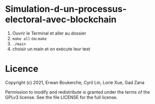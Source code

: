 # Simulation-d-un-processus-electoral-avec-blockchain

1. Ouvrir le Terminal et aller au dossier 
2. `make all` ou `make`
3. `./main`
4. choisir un main et on exécute leur test


# Licence
Copyright (c) 2021, Erwan Boukerche, Cyril Lin, Lorie Xue, Gad Zana

Permission to modify and redistribute is granted under the terms of the GPLv3 license. See the file LICENSE for the full license.
